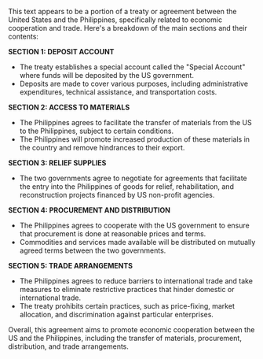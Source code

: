 This text appears to be a portion of a treaty or agreement between the United States and the Philippines, specifically related to economic cooperation and trade. Here's a breakdown of the main sections and their contents:

**SECTION 1: DEPOSIT ACCOUNT**

* The treaty establishes a special account called the "Special Account" where funds will be deposited by the US government.
* Deposits are made to cover various purposes, including administrative expenditures, technical assistance, and transportation costs.

**SECTION 2: ACCESS TO MATERIALS**

* The Philippines agrees to facilitate the transfer of materials from the US to the Philippines, subject to certain conditions.
* The Philippines will promote increased production of these materials in the country and remove hindrances to their export.

**SECTION 3: RELIEF SUPPLIES**

* The two governments agree to negotiate for agreements that facilitate the entry into the Philippines of goods for relief, rehabilitation, and reconstruction projects financed by US non-profit agencies.

**SECTION 4: PROCUREMENT AND DISTRIBUTION**

* The Philippines agrees to cooperate with the US government to ensure that procurement is done at reasonable prices and terms.
* Commodities and services made available will be distributed on mutually agreed terms between the two governments.

**SECTION 5: TRADE ARRANGEMENTS**

* The Philippines agrees to reduce barriers to international trade and take measures to eliminate restrictive practices that hinder domestic or international trade.
* The treaty prohibits certain practices, such as price-fixing, market allocation, and discrimination against particular enterprises.

Overall, this agreement aims to promote economic cooperation between the US and the Philippines, including the transfer of materials, procurement, distribution, and trade arrangements.